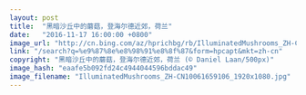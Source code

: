 ```yaml
---
layout: post
title:  "黑暗沙丘中的蘑菇，登海尔德近郊，荷兰"
date:   "2016-11-17 16:00:00 +0800"
image_url: "http://cn.bing.com/az/hprichbg/rb/IlluminatedMushrooms_ZH-CN10061659106_1920x1080.jpg"
link: "/search?q=%e9%87%8e%e8%98%91%e8%8f%87&form=hpcapt&mkt=zh-cn"
copyright: "黑暗沙丘中的蘑菇，登海尔德近郊，荷兰 (© Daniel Laan/500px)"
image_hash: "eaafe5b092fd24c4944044596bddac49"
image_filename: "IlluminatedMushrooms_ZH-CN10061659106_1920x1080.jpg"
---
```


